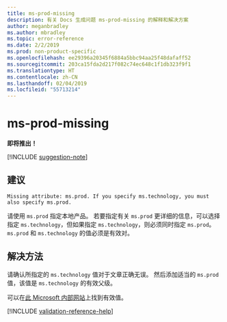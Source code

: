 ```yaml
---
title: ms-prod-missing
description: 有关 Docs 生成问题 ms-prod-missing 的解释和解决方案
author: meganbradley
ms.author: mbradley
ms.topic: error-reference
ms.date: 2/2/2019
ms.prod: non-product-specific
ms.openlocfilehash: ee29396a20345f6884a5bbc94aa25f48dafaff52
ms.sourcegitcommit: 203ca15fda2d217f082c74ec648c1f1db323f9f1
ms.translationtype: HT
ms.contentlocale: zh-CN
ms.lasthandoff: 02/04/2019
ms.locfileid: "55713214"
---
```

# <a name="ms-prod-missing"></a>ms-prod-missing

**即将推出！**

[!INCLUDE [suggestion-note](includes/suggestion-note.md)]

## <a name="suggestion"></a>建议

`Missing attribute: ms.prod. If you specify ms.technology, you must also specify ms.prod.`

请使用 `ms.prod` 指定本地产品。 若要指定有关 `ms.prod` 更详细的信息，可以选择指定 `ms.technology`，但如果指定 `ms.technology`，则必须同时指定 `ms.prod`。 `ms.prod` 和 `ms.technology` 的值必须是有效对。

## <a name="resolution"></a>解决方法

请确认所指定的 `ms.technology` 值对于文章正确无误。 然后添加适当的 `ms.prod` 值，该值是 `ms.technology` 的有效父级。

可以在[此 Microsoft 内部网站](https://docsmetadatatool.azurewebsites.net/whitelists)上找到有效值。

<!--make sure to add this file to your includes folder and verify the path-->
[!INCLUDE [validation-reference-help](includes/validation-reference-help.md)]
